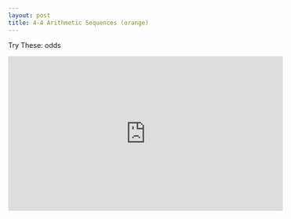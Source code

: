 ```yaml
---
layout: post
title: 4-4 Arithmetic Sequences (orange)
---
```


Try These: odds
<iframe width="560" height="315" src="https://www.youtube.com/embed/W5e72mn3K40" frameborder="0" allowfullscreen></iframe>
